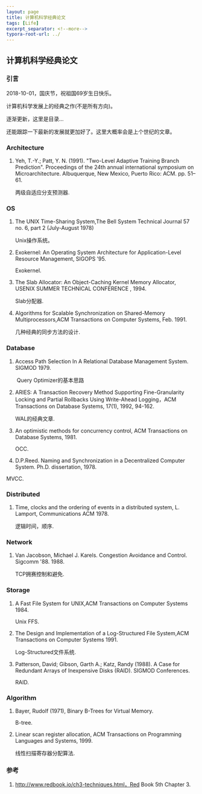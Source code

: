 ```yaml
---
layout: page
title: 计算机科学经典论文
tags: [Life]
excerpt_separator: <!--more-->
typora-root-url: ../
---
```




## 计算机科学经典论文

### 引言

   2018-10-01，国庆节，祝祖国69岁生日快乐。

>

   计算机科学发展上的经典之作(不是所有方向)。

   逐渐更新，这里是目录...

   还能跟踪一下最新的发展就更加好了。这里大概率会是上个世纪的文章。

>

### Architecture

1. Yeh, T.-Y.; Patt, Y. N. (1991). "Two-Level Adaptive Training Branch Prediction". Proceedings of the 24th annual international symposium on Microarchitecture. Albuquerque, New Mexico, Puerto Rico: ACM. pp. 51–61. 

   两级自适应分支预测器.



### OS

1. The UNIX Time-Sharing System,The Bell System Technical Journal 57 no. 6, part 2 (July-August 1978)

   Unix操作系统。

2. Exokernel: An Operating System Architecture for Application-Level Resource Management,  SIGOPS ’95.

   Exokernel.

3. The Slab Allocator: An Object-Caching Kernel Memory Allocator, USENIX SUMMER TECHNICAL CONFERENCE , 1994.

   Slab分配器.

4. Algorithms for Scalable Synchronization on Shared-Memory Multiprocessors,ACM Transactions on Computer Systems, Feb. 1991.

   几种经典的同步方法的设计.



### Database

1. Access Path Selection In A Relational Database Management System. SIGMOD 1979. 

    Query Optimizer的基本思路

2. ARIES: A Transaction Recovery Method Supporting Fine-Granularity Locking and Partial Rollbacks Using Write-Ahead Logging，ACM Transactions on Database Systems, 17(1), 1992, 94-162.

   WAL的经典文章.

3. An optimistic methods for concurrency control, ACM Transactions on Database Systems, 1981.

   OCC.

4.   D.P.Reed. Naming and Synchronization in a Decentralized Computer System. Ph.D. dissertation, 1978. 

   MVCC.

### Distributed

1. Time, clocks and the ordering of events in a distributed system, L. Lamport, Communications ACM 1978. 

   逻辑时间，顺序. 



### Network

1. Van Jacobson, Michael J. Karels. Congestion Avoidance and Control.  Sigcomm '88. 1988.

   TCP拥赛控制和避免.

   

### Storage

1. A Fast File System for UNIX,ACM Transactions on Computer Systems 1984. 

   Unix FFS.

2. The Design and Implementation of a Log-Structured File System,ACM Transactions on Computer Systems 1991. 

   Log-Structured文件系统.

3. Patterson, David; Gibson, Garth A.; Katz, Randy (1988). A Case for Redundant Arrays of Inexpensive Disks (RAID). SIGMOD Conferences.

   RAID.

   

### Algorithm

1. Bayer, Rudolf (1971), Binary B-Trees for Virtual Memory.

   B-tree.

2. Linear scan register allocation, ACM Transactions on Programming Languages and Systems, 1999.

    线性扫描寄存器分配算法.



### 参考

1. http://www.redbook.io/ch3-techniques.html，Red Book 5th Chapter 3.

